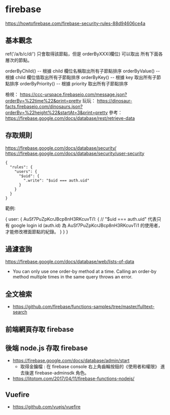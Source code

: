 # firebase

https://howtofirebase.com/firebase-security-rules-88d94606ce4a

## 基本觀念

ref('/a/b/c/d/') 只會取得該節點，但是 orderByXXX(欄位) 可以取出 所有下面各層次的節點。

orderByChild()  -- 根據 child 欄位名稱取出所有子節點排序
orderByValue()  -- 根據 child 欄位值取出所有子節點排序
orderByKey() -- 根據 key 取出所有子節點排序
orderByPriority()  -- 根據 priority 取出所有子節點排序

檢視： https://ccc-urspace.firebaseio.com/message.json?orderBy=%22time%22&print=pretty
玩玩： https://dinosaur-facts.firebaseio.com/dinosaurs.json?orderBy=%22height%22&startAt=3&print=pretty
參考： https://firebase.google.com/docs/database/rest/retrieve-data

## 存取規則

https://firebase.google.com/docs/database/security/
https://firebase.google.com/docs/database/security/user-security

```
{
  "rules": {
    "users": {
      "$uid": {
        ".write": "$uid === auth.uid" 
      }
    }
  }
}
```

範例:

{
  user: {
     AuSf7PuZpKcrJBcp8nH3RKcuvTi1: { // "$uid === auth.uid" 代表只有 google login id (auth.id) 為 AuSf7PuZpKcrJBcp8nH3RKcuvTi1 的使用者，才能修改裡面節點的紀錄。
    }
  }
}

## 過濾查詢

https://firebase.google.com/docs/database/web/lists-of-data

* You can only use one order-by method at a time. Calling an order-by method multiple times in the same query throws an error.

## 全文檢索

* https://github.com/firebase/functions-samples/tree/master/fulltext-search

## 前端網頁存取 firebase

## 後端 node.js 存取 firebase

* https://firebase.google.com/docs/database/admin/start
  * 取得金鑰檔 : 在 firebase console 右上角齒輪按鈕的《使用者和權限》 進去後選 firebase-adminsdk 角色。
* https://litotom.com/2017/04/11/firebase-functions-nodejs/



## Vuefire
* https://github.com/vuejs/vuefire

